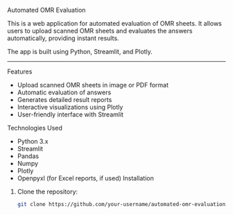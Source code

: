 Automated OMR Evaluation

This is a web application for automated evaluation of OMR sheets. It allows users to upload scanned OMR sheets and evaluates the answers automatically, providing instant results.

The app is built using Python, Streamlit, and Plotly.

---
 Features

- Upload scanned OMR sheets in image or PDF format
- Automatic evaluation of answers
- Generates detailed result reports
- Interactive visualizations using Plotly
- User-friendly interface with Streamlit

 Technologies Used

- Python 3.x
- Streamlit
- Pandas
- Numpy
- Plotly
- Openpyxl (for Excel reports, if used)
Installation

1. Clone the repository:
   ```bash
   git clone https://github.com/your-username/automated-omr-evaluation.git
